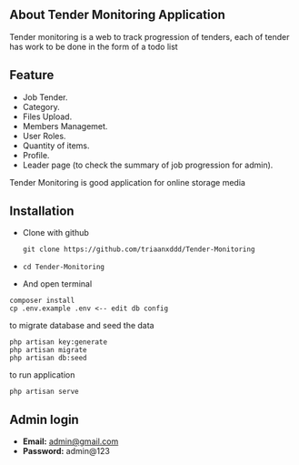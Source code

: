 

## About Tender Monitoring Application

Tender monitoring is a web to track progression of tenders, each of tender has work to be done in the form of a todo list

## Feature

- Job Tender.
- Category.
- Files Upload.
- Members Managemet.
- User Roles.
- Quantity of items.
- Profile.
- Leader page (to check the summary of job progression for admin).

Tender Monitoring is good application for online storage media

## Installation
- Clone with github
  ```
  git clone https://github.com/triaanxddd/Tender-Monitoring
  ```
- ```
  cd Tender-Monitoring
  ```
- And open terminal
```
composer install
cp .env.example .env <-- edit db config
```

to migrate database and seed the data
```
php artisan key:generate
php artisan migrate
php artisan db:seed
```

to run application
```
php artisan serve
```

## Admin login
- **Email:** admin@gmail.com
- **Password:** admin@123
